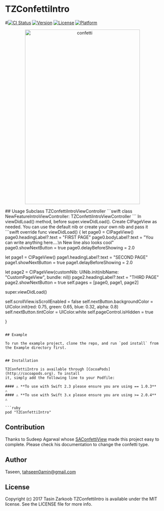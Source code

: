 # TZConfettiIntro

#[![CI Status](http://img.shields.io/travis/Taseen/TZConfettiIntro.svg?style=flat)](https://travis-ci.org/Taseen/TZConfettiIntro)
[![Version](https://img.shields.io/cocoapods/v/TZConfettiIntro.svg?style=flat)](http://cocoapods.org/pods/TZConfettiIntro)
[![License](https://img.shields.io/cocoapods/l/TZConfettiIntro.svg?style=flat)](http://cocoapods.org/pods/TZConfettiIntro)
[![Platform](https://img.shields.io/cocoapods/p/TZConfettiIntro.svg?style=flat)](http://cocoapods.org/pods/TZConfettiIntro)

<p align="center">
  <img src="https://github.com/tahseen0amin/TZConfettiIntro/tree/master/Example/TZConfettiIntro.gif" alt="confetti" width="375" height="568">
</p>
## Usage
Subclass TZConfettiIntroViewController
```swift
class NewFeatureIntroViewController: TZConfettiIntroViewController
```
In viewDidLoad() method, before super.viewDidLoad(). Create CIPageView as needed. You can use the default nib or create your own nib and pass it
```swift
override func viewDidLoad() {
let page0 = CIPageView()
page0.headingLabel?.text = "FIRST PAGE"
page0.bodyLabel?.text = "You can write anything here....\n New line also looks cool"
page0.showNextButton = true
page0.delayBeforeShowing = 2.0


let page1 = CIPageView()
page1.headingLabel?.text = "SECOND PAGE"
page1.showNextButton = true
page1.delayBeforeShowing = 2.0

let page2 = CIPageView(customNib: UINib.init(nibName: "CustomPageView", bundle: nil))
page2.headingLabel?.text = "THIRD PAGE"
page2.showNextButton = true
self.pages = [page0, page1, page2]

super.viewDidLoad()

self.scrollView.isScrollEnabled = false
self.nextButton.backgroundColor = UIColor.init(red: 0.75, green: 0.65, blue: 0.32, alpha: 0.8)
self.nextButton.tintColor = UIColor.white
self.pageControl.isHidden = true

}
```

## Example

To run the example project, clone the repo, and run `pod install` from the Example directory first.


## Installation

TZConfettiIntro is available through [CocoaPods](http://cocoapods.org). To install
it, simply add the following line to your Podfile:

#### ⚠️ **To use with Swift 2.3 please ensure you are using == 1.0.3** ⚠️ 
#### ⚠️ **To use with Swift 3.x please ensure you are using >= 2.0.4** ⚠️ 

```ruby
pod "TZConfettiIntro"
```

## Contribution

Thanks to Sudeep Agarwal whose [SAConfettiView](https://www.google.com "SAConfettiView") made this project easy to complete. Please check his documentation to change the confetti type.


## Author

Taseen, tahseen0amin@gmail.com

## License
Copyright (c) 2017 Tasin Zarkoob
TZConfettiIntro is available under the MIT license. See the LICENSE file for more info.
